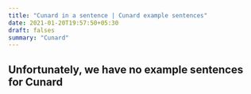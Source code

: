 ```yaml
---
title: "Cunard in a sentence | Cunard example sentences"
date: 2021-01-20T19:57:50+05:30
draft: falses
summary: "Cunard"
---
```

## Unfortunately, we have no example sentences for Cunard                 

